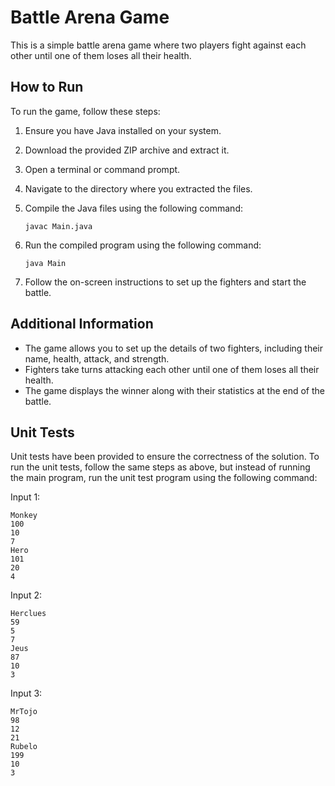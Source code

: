 # Battle Arena Game

This is a simple battle arena game where two players fight against each other until one of them loses all their health.

## How to Run

To run the game, follow these steps:

1. Ensure you have Java installed on your system.
2. Download the provided ZIP archive and extract it.
3. Open a terminal or command prompt.
4. Navigate to the directory where you extracted the files.
5. Compile the Java files using the following command:

    ```
    javac Main.java
    ```

6. Run the compiled program using the following command:

    ```
    java Main
    ```

7. Follow the on-screen instructions to set up the fighters and start the battle.

## Additional Information

- The game allows you to set up the details of two fighters, including their name, health, attack, and strength.
- Fighters take turns attacking each other until one of them loses all their health.
- The game displays the winner along with their statistics at the end of the battle.

## Unit Tests

Unit tests have been provided to ensure the correctness of the solution. To run the unit tests, follow the same steps as above, but instead of running the main program, run the unit test program using the following command:

Input 1:
```
Monkey
100
10
7
Hero
101
20
4
```
Input 2:
```
Herclues
59
5
7
Jeus
87
10
3
```
Input 3:
```
MrTojo
98
12
21
Rubelo
199
10
3
```
